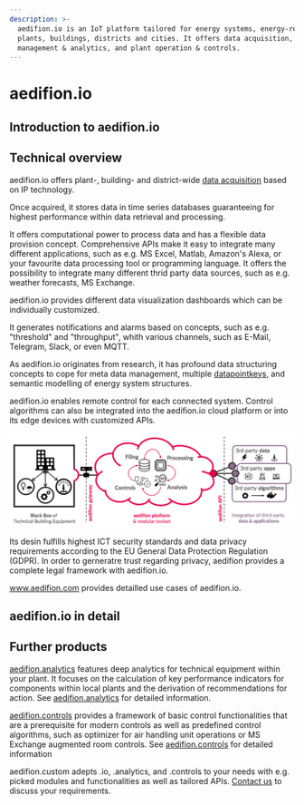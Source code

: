 ```yaml
---
description: >-
  aedifion.io is an IoT platform tailored for energy systems, energy-related
  plants, buildings, districts and cities. It offers data acquisition,
  management & analytics, and plant operation & controls.
---
```


# aedifion.io

## Introduction to aedifion.io

## Technical overview

aedifion.io offers plant-, building- and district-wide [data acquisition](https://docs.aedifion.io/docs/aedifion.io/features#advanced-data-ingress) based on IP technology.

Once acquired, it stores data in time series databases guaranteeing for highest performance within data retrieval and processing. 

It offers computational power to process data and has a flexible data provision concept. Comprehensive APIs make it easy to integrate many different applications, such as e.g. MS Excel, Matlab, Amazon's Alexa, or your favourite data processing tool or programming language. It offers the possibility to integrate many different thrid party data sources, such as e.g. weather forecasts, MS Exchange. 

aedifion.io provides different data visualization dashboards which can be individually customized. 

It generates notifications and alarms based on concepts, such as e.g. "threshold" and "throughput", whith various channels, such as E-Mail, Telegram, Slack, or even MQTT.

As aedifion.io originates from research, it has profound data structuring concepts to cope for meta data management, multiple [datapointkeys](https://docs.aedifion.io/docs/glossary#datapointkey), and semantic modelling of energy system structures. 

aedifion.io enables remote control for each connected system. Control algorithms can also be integrated into the aedifion.io cloud platform or into its edge devices with customized APIs. 

![Technical higl-level illustration of aedifion.io](../.gitbook/assets/assets_-lq4g3srfvmmrkjgfsb4_-lq9aaslss2a_uh-u89s_-lq9afwn5j8cd88bi1gi_bildschirmfoto-2018-10-31-um-1.png)

Its desin fulfills highest ICT security standards and data privacy requirements according to the EU General Data Protection Regulation \(GDPR\). In order to gerneratre trust regarding privacy, aedifion provides a complete legal framework with aedifion.io.

www.aedifion.com provides detailled use cases of aedifion.io.

## aedifion.io in detail



## Further products

[aedifion.analytics](../aedifion.analytics.md) features deep analytics for technical equipment within your plant. It focuses on the calculation of key performance indicators for components within local plants and the derivation of recommendations for action. See [aedifion.analytics](../aedifion.analytics.md) for detailed information.

[aedifion.controls](../aedifion.controls.md) provides a framework of basic control functionalities that are a prerequisite for modern controls as well as predefined control algorithms, such as optimizer for air handling unit operations or MS Exchange augmented room controls. See [aedifion.controls](../aedifion.controls.md) for detailed information

aedifion.custom adepts .io, .analytics, and .controls to your needs with e.g. picked modules and functionalities as well as tailored APIs. [Contact us](../contact.md) to discuss your requirements.

## 




